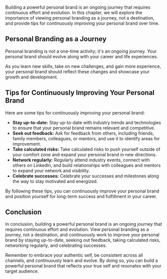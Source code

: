 
Building a powerful personal brand is an ongoing journey that requires continuous effort and evolution. In this chapter, we will explore the importance of viewing personal branding as a journey, not a destination, and provide tips for continuously improving your personal brand over time.

Personal Branding as a Journey
------------------------------

Personal branding is not a one-time activity; it's an ongoing journey. Your personal brand should evolve along with your career and life experiences.

As you learn new skills, take on new challenges, and gain more experience, your personal brand should reflect these changes and showcase your growth and development.

Tips for Continuously Improving Your Personal Brand
---------------------------------------------------

Here are some tips for continuously improving your personal brand:

* **Stay up-to-date:** Stay up-to-date with industry trends and technologies to ensure that your personal brand remains relevant and competitive.
* **Seek out feedback:** Ask for feedback from others, including friends, family members, colleagues, or mentors, and use it to identify areas for improvement.
* **Take calculated risks:** Take calculated risks to push yourself outside of your comfort zone and expand your personal brand in new directions.
* **Network regularly:** Regularly attend industry events, connect with others on LinkedIn, and build relationships with colleagues and mentors to expand your network and visibility.
* **Celebrate successes:** Celebrate your successes and milestones along the way to stay motivated and energized.

By following these tips, you can continuously improve your personal brand and position yourself for long-term success and fulfillment in your career.

Conclusion
----------

In conclusion, building a powerful personal brand is an ongoing journey that requires continuous effort and evolution. View personal branding as a journey, not a destination, and continuously work to improve your personal brand by staying up-to-date, seeking out feedback, taking calculated risks, networking regularly, and celebrating successes.

Remember to embrace your authentic self, be consistent across all channels, and continuously learn and evolve. By doing so, you can build a powerful personal brand that reflects your true self and resonates with your target audience.
